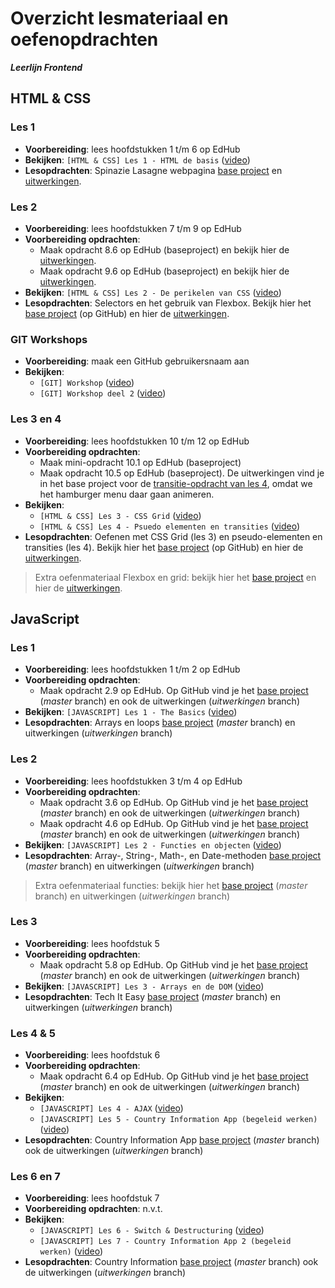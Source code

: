 # Overzicht lesmateriaal en oefenopdrachten
_**Leerlijn Frontend**_

## HTML & CSS

### Les 1
* **Voorbereiding**: lees hoofdstukken 1 t/m 6 op EdHub
* **Bekijken**: `[HTML & CSS] Les 1 - HTML de basis` ([video](https://web.microsoftstream.com/video/dcce4376-93f1-484b-827e-13a5afac3c2a))
* **Lesopdrachten**: Spinazie Lasagne webpagina [base project](https://noviuniversity.sharepoint.com/sites/Frontend2/Class%20Materials/HTML%20&%20CSS/frontend-html-recept-base.zip) en [uitwerkingen](https://teams.microsoft.com/_#/school/files/General?threadId=19%3A9e08a34011044b6cb9c3077bb85eaa85%40thread.tacv2&ctx=channel&context=frontend-html-recept-final&rootfolder=%252Fsites%252FFrontend2%252FClass%2520Materials%252FHTML%2520%2526%2520CSS%252Ffrontend-html-recept-final). 

### Les 2
* **Voorbereiding**: lees hoofdstukken 7 t/m 9 op EdHub
* **Voorbereiding opdrachten**:
    * Maak opdracht 8.6 op EdHub (baseproject) en bekijk hier de [uitwerkingen](https://noviuniversity.sharepoint.com/sites/Frontend2/Class%20Materials/HTML%20&%20CSS/frontend-edhub-8.6-final.zip).
    * Maak opdracht 9.6 op EdHub (baseproject) en bekijk hier de [uitwerkingen](https://noviuniversity.sharepoint.com/sites/Frontend2/Class%20Materials/HTML%20&%20CSS/frontend-edhub-9.6-final.zip).
* **Bekijken**: `[HTML & CSS] Les 2 - De perikelen van CSS` ([video](https://web.microsoftstream.com/video/c73e2f89-c6b2-4f18-932d-2f67745c31bb))
* **Lesopdrachten**: Selectors en het gebruik van Flexbox. Bekijk hier het [base project](https://github.com/hogeschoolnovi/frontend-selectors-flexbox-base) (op GitHub) en hier de [uitwerkingen](https://noviuniversity.sharepoint.com/sites/Frontend2/Class%20Materials/HTML%20&%20CSS/frontend-selectors-flexbox-final.zip). 

### GIT Workshops
* **Voorbereiding**: maak een GitHub gebruikersnaam aan
* **Bekijken**:
    * `[GIT] Workshop` ([video](https://web.microsoftstream.com/video/a8d522d3-f61c-44bd-b9d2-f52325fcb375))
    * `[GIT] Workshop deel 2` ([video](https://web.microsoftstream.com/video/95949fd0-52ce-446e-9768-7502665b631e))

### Les 3 en 4
* **Voorbereiding**: lees hoofdstukken 10 t/m 12 op EdHub
* **Voorbereiding opdrachten**:
    * Maak mini-opdracht 10.1 op EdHub (baseproject)
    * Maak opdracht 10.5 op EdHub (baseproject). De uitwerkingen vind je in het base project voor de [transitie-opdracht van les 4](https://github.com/hogeschoolnovi/frontend-grid-transition-base), omdat we het hamburger menu daar gaan animeren.
* **Bekijken**:
    * `[HTML & CSS] Les 3 - CSS Grid` ([video](https://web.microsoftstream.com/video/158d292c-adb0-41c3-a3e5-b8691be74324))
    * `[HTML & CSS] Les 4 - Psuedo elementen en transities` ([video](https://web.microsoftstream.com/video/f7157e8a-8882-40c9-b242-07aa15940741))
* **Lesopdrachten**: Oefenen met CSS Grid (les 3) en pseudo-elementen en transities (les 4). Bekijk hier het [base project](https://github.com/hogeschoolnovi/frontend-grid-transition-base) (op GitHub) en hier de [uitwerkingen](https://noviuniversity.sharepoint.com/sites/Frontend2/Class%20Materials/HTML%20&%20CSS/frontend-grid-transition-final.zip). 


> Extra oefenmateriaal Flexbox en grid: bekijk hier het [base project](https://github.com/hogeschoolnovi/frontend-html-css-extra-exercise-base) en hier de [uitwerkingen](https://noviuniversity.sharepoint.com/sites/Frontend2/Class%20Materials/HTML%20&%20CSS/frontend-html-css-extra-exercises-final.zip).

## JavaScript

### Les 1
* **Voorbereiding**: lees hoofdstukken 1 t/m 2 op EdHub
* **Voorbereiding opdrachten**:
    * Maak opdracht 2.9 op EdHub. Op GitHub vind je het [base project](https://github.com/hogeschoolnovi/frontend-javascript-exersizes-edhub-1) (_master_ branch) en ook de uitwerkingen (_uitwerkingen_ branch) 
* **Bekijken**: `[JAVASCRIPT] Les 1 - The Basics` ([video](https://web.microsoftstream.com/video/72158fc9-78e2-4b6d-b686-60299750a3f0))
* **Lesopdrachten**: Arrays en loops [base project](https://github.com/hogeschoolnovi/frontend-javascript-arrays-loops-base) (_master_ branch) en uitwerkingen (_uitwerkingen_ branch)

### Les 2
* **Voorbereiding**: lees hoofdstukken 3 t/m 4 op EdHub
* **Voorbereiding opdrachten**:
    * Maak opdracht 3.6 op EdHub. Op GitHub vind je het [base project](https://github.com/hogeschoolnovi/frontend-javascript-edhub-functions) (_master_ branch) en ook de uitwerkingen (_uitwerkingen_ branch)
    * Maak opdracht 4.6 op EdHub. Op GitHub vind je het [base project](https://github.com/hogeschoolnovi/frontend-javascript-edhub-objects) (_master_ branch) en ook de uitwerkingen (_uitwerkingen_ branch)
* **Bekijken**: `[JAVASCRIPT] Les 2 - Functies en objecten` ([video](https://web.microsoftstream.com/video/04b3011c-5949-4c07-a268-61129b7fc624))
* **Lesopdrachten**: Array-, String-, Math-, en Date-methoden [base project](https://github.com/hogeschoolnovi/frontend-javascript-objects-string-array-date) (_master_ branch) en uitwerkingen (_uitwerkingen_ branch)

> Extra oefenmateriaal functies: bekijk hier het [base project](https://github.com/hogeschoolnovi/frontend-javascript-functions/blob/master/functions.js) (_master_ branch) en uitwerkingen (_uitwerkingen_ branch)

### Les 3
* **Voorbereiding**: lees hoofdstuk 5
* **Voorbereiding opdrachten**:
    * Maak opdracht 5.8 op EdHub. Op GitHub vind je het [base project](https://github.com/hogeschoolnovi/frontend-javascript-edhub-array-methods) (_master_ branch) en ook de uitwerkingen (_uitwerkingen_ branch)
* **Bekijken**: `[JAVASCRIPT] Les 3 - Arrays en de DOM` ([video](https://web.microsoftstream.com/video/4549aa25-2732-4ed2-a32c-63b78bcd9ccf))
* **Lesopdrachten**: Tech It Easy [base project](https://github.com/hogeschoolnovi/frontend-javascript-tech-it-easy) (_master_ branch) en uitwerkingen (_uitwerkingen_ branch)

### Les 4 & 5
* **Voorbereiding**: lees hoofdstuk 6
* **Voorbereiding opdrachten**:
    * Maak opdracht 6.4 op EdHub. Op GitHub vind je het [base project](https://github.com/hogeschoolnovi/javascript-edhub-form-validation) (_master_ branch) en ook de uitwerkingen (_uitwerkingen_ branch)
* **Bekijken**:
   * `[JAVASCRIPT] Les 4 - AJAX` ([video](https://web.microsoftstream.com/video/5311711a-b7b2-4ebd-ad65-1af0ed93a544))
   * `[JAVASCRIPT] Les 5 - Country Information App (begeleid werken)` ([video](https://web.microsoftstream.com/video/bfbd4a8f-e5fc-4fb0-b738-3e8f90cae199))
* **Lesopdrachten**: Country Information App [base project](https://github.com/hogeschoolnovi/frontend-country-information) (_master_ branch) ook de uitwerkingen (_uitwerkingen_ branch)

### Les 6 en 7
* **Voorbereiding**: lees hoofdstuk 7
* **Voorbereiding opdrachten**: n.v.t.
* **Bekijken**:
   * `[JAVASCRIPT] Les 6 - Switch & Destructuring` ([video](https://web.microsoftstream.com/video/b29265c4-bbbc-4b83-b5dc-5230f3c22ffc))
   * `[JAVASCRIPT] Les 7 - Country Information App 2 (begeleid werken)` ([video](https://web.microsoftstream.com/video/fca67552-d169-458e-bc2b-7e17097790a5))
* **Lesopdrachten**: Country Information [base project](https://github.com/hogeschoolnovi/frontend-javascript-country-information-part2) (_master_ branch) ook de uitwerkingen (_uitwerkingen_ branch)
